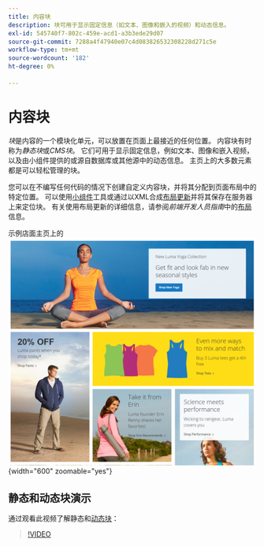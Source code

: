 ```yaml
---
title: 内容块
description: 块可用于显示固定信息（如文本、图像和嵌入的视频）和动态信息。
exl-id: 545740f7-802c-459e-acd1-a3b3ede29d07
source-git-commit: 7288a4f47940e07c4d083826532308228d271c5e
workflow-type: tm+mt
source-wordcount: '182'
ht-degree: 0%

---
```


# 内容块

_块_&#x200B;是内容的一个模块化单元，可以放置在页面上最接近的任何位置。 内容块有时称为&#x200B;_静态块_&#x200B;或&#x200B;_CMS块_。 它们可用于显示固定信息，例如文本、图像和嵌入视频，以及由小组件提供的或源自数据库或其他源中的动态信息。 主页上的大多数元素都是可以轻松管理的块。

您可以在不编写任何代码的情况下创建自定义内容块，并将其分配到页面布局中的特定位置。 可以使用[小组件](widget-static-block.md)工具或通过以XML合成[布局更新](layout-updates.md)并将其保存在服务器上来定位块。 有关使用布局更新的详细信息，请参阅&#x200B;_前端开发人员指南_&#x200B;中的[布局][1]信息。

示例店面主页上的![块](./assets/storefront-blocks-home-page.png){width="600" zoomable="yes"}

## 静态和动态块演示

通过观看此视频了解静态和[动态块](dynamic-blocks.md)：

>[!VIDEO](https://video.tv.adobe.com/v/3411066?quality=12&learn=on&captions=chi_hans)

[1]: https://developer.adobe.com/commerce/frontend-core/guide/layouts/
